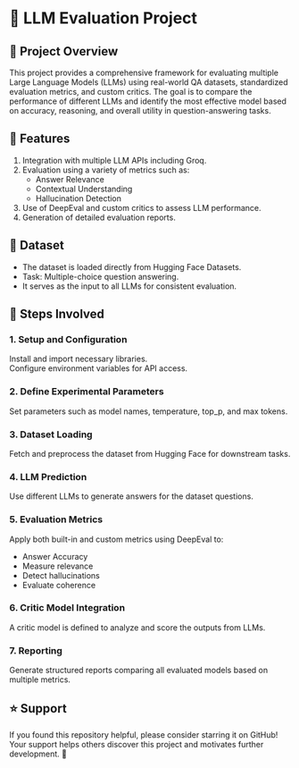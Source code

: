 # 🧠 LLM Evaluation Project
## 📌 Project Overview
This project provides a comprehensive framework for evaluating multiple Large Language Models (LLMs) using real-world QA datasets, standardized evaluation metrics, and custom critics. The goal is to compare the performance of different LLMs and identify the most effective model based on accuracy, reasoning, and overall utility in question-answering tasks.

## 🚀 Features
1. Integration with multiple LLM APIs including Groq.
2. Evaluation using a variety of metrics such as:
   - Answer Relevance
   - Contextual Understanding 
   - Hallucination Detection
3. Use of DeepEval and custom critics to assess LLM performance.
4. Generation of detailed evaluation reports.

## 📂 Dataset
- The dataset is loaded directly from Hugging Face Datasets.
- Task: Multiple-choice question answering.
- It serves as the input to all LLMs for consistent evaluation.

## 🧪 Steps Involved
### 1. Setup and Configuration  
Install and import necessary libraries.  
Configure environment variables for API access.  

### 2. Define Experimental Parameters  
Set parameters such as model names, temperature, top_p, and max tokens.  

### 3. Dataset Loading  
Fetch and preprocess the dataset from Hugging Face for downstream tasks.  

### 4. LLM Prediction  
Use different LLMs to generate answers for the dataset questions.  

### 5. Evaluation Metrics  
Apply both built-in and custom metrics using DeepEval to:
- Answer Accuracy
- Measure relevance
- Detect hallucinations
- Evaluate coherence

### 6. Critic Model Integration  
A critic model is defined to analyze and score the outputs from LLMs.  

### 7. Reporting  
Generate structured reports comparing all evaluated models based on multiple metrics.  

## ⭐ Support
If you found this repository helpful, please consider starring it on GitHub!
Your support helps others discover this project and motivates further development. 🌟